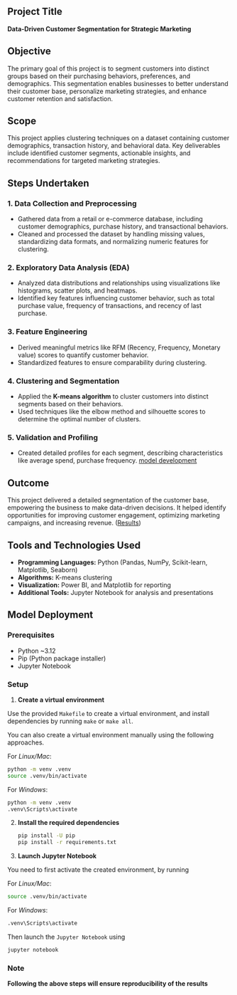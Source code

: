 ## Project Title  
**Data-Driven Customer Segmentation for Strategic Marketing**  

## Objective  
The primary goal of this project is to segment customers into distinct groups based on their purchasing behaviors, preferences, and demographics. This segmentation enables businesses to better understand their customer base, personalize marketing strategies, and enhance customer retention and satisfaction.  
## Scope  
This project applies clustering techniques on a dataset containing customer demographics, transaction history, and behavioral data. Key deliverables include identified customer segments, actionable insights, and recommendations for targeted marketing strategies.  

## Steps Undertaken  

### 1. Data Collection and Preprocessing  
- Gathered data from a retail or e-commerce database, including customer demographics, purchase history, and transactional behaviors.  
- Cleaned and processed the dataset by handling missing values, standardizing data formats, and normalizing numeric features for clustering.  

### 2. Exploratory Data Analysis (EDA)  
- Analyzed data distributions and relationships using visualizations like histograms, scatter plots, and heatmaps.  
- Identified key features influencing customer behavior, such as total purchase value, frequency of transactions, and recency of last purchase.  

### 3. Feature Engineering  
- Derived meaningful metrics like RFM (Recency, Frequency, Monetary value) scores to quantify customer behavior.  
- Standardized features to ensure comparability during clustering.  

### 4. Clustering and Segmentation  
- Applied the **K-means algorithm** to cluster customers into distinct segments based on their behaviors.  
- Used techniques like the elbow method and silhouette scores to determine the optimal number of clusters.  

### 5. Validation and Profiling  
- Created detailed profiles for each segment, describing characteristics like average spend, purchase frequency. 
 [model development](segmentation_notebook.ipynb)

## Outcome  
This project delivered a detailed segmentation of the customer base, empowering the business to make data-driven decisions. It helped identify opportunities for improving customer engagement, optimizing marketing campaigns, and increasing revenue. ([Results](Customer%20Segmentation.pptx))

## Tools and Technologies Used  
- **Programming Languages:** Python (Pandas, NumPy, Scikit-learn, Matplotlib, Seaborn)  
- **Algorithms:** K-means clustering  
- **Visualization:** Power BI, and Matplotlib for reporting  
- **Additional Tools:** Jupyter Notebook for analysis and presentations 

## Model Deployment

### Prerequisites

- Python ~3.12
- Pip (Python package installer)
- Jupyter Notebook

### Setup


1. **Create a virtual environment**

Use the provided `Makefile` to create a virtual environment, and install dependencies by running `make` or `make all`.

You can also create a virtual environment manually using the following approaches.

For *Linux/Mac*:

```sh
python -m venv .venv
source .venv/bin/activate 
```

For *Windows*:
    
```sh
python -m venv .venv
.venv\Scripts\activate
```

2. **Install the required dependencies**

    ```sh
    pip install -U pip
    pip install -r requirements.txt
    ```

3. **Launch Jupyter Notebook**

You need to first activate the created environment, by running

For *Linux/Mac*:

```sh
source .venv/bin/activate
```

For *Windows*:

```sh
.venv\Scripts\activate
```

Then launch the `Jupyter Notebook` using
```sh
jupyter notebook
```


### Note
**Following the above steps will ensure reproducibility of the results**

